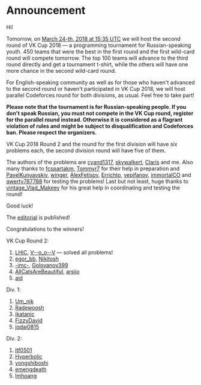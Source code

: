 # Announcement

Hi!

Tomorrow, on [March 24-th, 2018 at 15:35 UTC](https://codeforces.com/https://www.timeanddate.com/worldclock/fixedtime.html?msg=VK+Cup+2018+Round+2&iso=20180324T1835&p1=352&ah=2) we will host the second round of VK Cup 2018 — a programming tournament for Russian-speaking youth. 450 teams that were the best in the first round and the first wild-card round will compete tomorrow. The top 100 teams will advance to the third round directly and get a tournament t-shirt, while the others will have one more chance in the second wild-card round.

For English-speaking community as well as for those who haven't advanced to the second round or haven't participated in VK Cup 2018, we will host parallel Codeforces round for both divisions, as usual. Feel free to take part!

**Please note that the tournament is for Russian-speaking people. If you don't speak Russian, you must not compete in the VK Cup round, register for the parallel round instead. Otherwise it is considered as a flagrant violation of rules and might be subject to disqualification and Codeforces ban. Please respect the organizers.**

VK Cup 2018 Round 2 and the round for the first division will have six problems each, the second division round will have five of them.

The authors of the problems are [cyand1317](https://codeforces.com/profile/cyand1317 "Grandmaster cyand1317"), [skywalkert](https://codeforces.com/profile/skywalkert "Master skywalkert"), [Claris](https://codeforces.com/profile/Claris "International Master Claris") and me. Also many thanks to [fcspartakm](https://codeforces.com/profile/fcspartakm "Candidate Master fcspartakm"), [Tommyr7](https://codeforces.com/profile/Tommyr7 "International Master Tommyr7") for their help in preparation and [PavelKunyavskiy](https://codeforces.com/profile/PavelKunyavskiy "International Grandmaster PavelKunyavskiy"), [winger](https://codeforces.com/profile/winger "International Grandmaster winger"), [AlexFetisov](https://codeforces.com/profile/AlexFetisov "Candidate Master AlexFetisov"), [Errichto](https://codeforces.com/profile/Errichto "International Grandmaster Errichto"), [vepifanov](https://codeforces.com/profile/vepifanov "Legendary Grandmaster vepifanov"), [immortalCO](https://codeforces.com/profile/immortalCO "Candidate Master immortalCO") and [qwerty787788](https://codeforces.com/profile/qwerty787788 "International Grandmaster qwerty787788") for testing the problems! Last but not least, huge thanks to [vintage_Vlad_Makeev](https://codeforces.com/profile/vintage_Vlad_Makeev "International Grandmaster vintage_Vlad_Makeev") for his great help in coordinating and testing the round!

Good luck!

The [editorial](Tutorial_(en).md) is published! 

Congratulations to the winners!

VK Cup Round 2:

 1. [LHiC](https://codeforces.com/profile/LHiC "Legendary Grandmaster LHiC"), [V--o_o--V](https://codeforces.com/profile/V--o_o--V "Legendary Grandmaster V--o_o--V") — solved all problems!
2. [egor_bb](https://codeforces.com/profile/egor_bb "International Master egor_bb"), [Nikitosh](https://codeforces.com/profile/Nikitosh "Grandmaster Nikitosh")
3. [-imc-](https://codeforces.com/profile/-imc- "International Master -imc-"), [Golovanov399](https://codeforces.com/profile/Golovanov399 "International Grandmaster Golovanov399")
4. [AllCatsAreBeautiful](https://codeforces.com/profile/AllCatsAreBeautiful "International Master AllCatsAreBeautiful"), [arsijo](https://codeforces.com/profile/arsijo "International Grandmaster arsijo")
5. [aid](https://codeforces.com/profile/aid "International Grandmaster aid")

Div. 1:

 1. [Um_nik](https://codeforces.com/profile/Um_nik "Legendary Grandmaster Um_nik")
2. [Radewoosh](https://codeforces.com/profile/Radewoosh "Legendary Grandmaster Radewoosh")
3. [ikatanic](https://codeforces.com/profile/ikatanic "International Grandmaster ikatanic")
4. [FizzyDavid](https://codeforces.com/profile/FizzyDavid "Legendary Grandmaster FizzyDavid")
5. [jqdai0815](https://codeforces.com/profile/jqdai0815 "Legendary Grandmaster jqdai0815")

Div. 2:

 1. [ltf0501](https://codeforces.com/profile/ltf0501 "Expert ltf0501")
2. [Hyperbolic](https://codeforces.com/profile/Hyperbolic "Expert Hyperbolic")
3. [yongshiboshi](https://codeforces.com/profile/yongshiboshi "Expert yongshiboshi")
4. [emengdeath](https://codeforces.com/profile/emengdeath "Expert emengdeath")
5. [lmhoang](https://codeforces.com/profile/lmhoang "Expert lmhoang")
